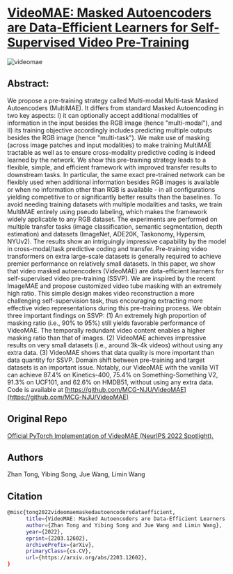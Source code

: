 # [VideoMAE: Masked Autoencoders are Data-Efficient Learners for Self-Supervised Video Pre-Training](https://arxiv.org/abs/2203.12602)

![videomae](https://github.com/user-attachments/assets/855387be-93d4-4511-9482-a911bd2afe8c)


## Abstract:
We propose a pre-training strategy called Multi-modal Multi-task Masked Autoencoders (MultiMAE). It differs from standard Masked Autoencoding in two key aspects: I) it can optionally accept additional modalities of information in the input besides the RGB image (hence "multi-modal"), and II) its training objective accordingly includes predicting multiple outputs besides the RGB image (hence "multi-task").
We make use of masking (across image patches and input modalities) to make training MultiMAE tractable as well as to ensure cross-modality predictive coding is indeed learned by the network. We show this pre-training strategy leads to a flexible, simple, and efficient framework with improved transfer results to downstream tasks. In particular, the same exact pre-trained network can be flexibly used when additional information besides RGB images is available or when no information other than RGB is available - in all configurations yielding competitive to or significantly better results than the baselines. To avoid needing training datasets with multiple modalities and tasks, we train MultiMAE entirely using pseudo labeling, which makes the framework widely applicable to any RGB dataset.
The experiments are performed on multiple transfer tasks (image classification, semantic segmentation, depth estimation) and datasets (ImageNet, ADE20K, Taskonomy, Hypersim, NYUv2). The results show an intriguingly impressive capability by the model in cross-modal/task predictive coding and transfer.
Pre-training video transformers on extra large-scale datasets is generally required to achieve premier performance on relatively small datasets. In this paper, we show that video masked autoencoders (VideoMAE) are data-efficient learners for self-supervised video pre-training (SSVP). We are inspired by the recent ImageMAE and propose customized video tube masking with an extremely high ratio. This simple design makes video reconstruction a more challenging self-supervision task, thus encouraging extracting more effective video representations during this pre-training process. We obtain three important findings on SSVP: (1) An extremely high proportion of masking ratio (i.e., 90% to 95%) still yields favorable performance of VideoMAE. The temporally redundant video content enables a higher masking ratio than that of images. (2) VideoMAE achieves impressive results on very small datasets (i.e., around 3k-4k videos) without using any extra data. (3) VideoMAE shows that data quality is more important than data quantity for SSVP. Domain shift between pre-training and target datasets is an important issue. Notably, our VideoMAE with the vanilla ViT can achieve 87.4% on Kinetics-400, 75.4% on Something-Something V2, 91.3% on UCF101, and 62.6% on HMDB51, without using any extra data. Code is available at [https://github.com/MCG-NJU/VideoMAE](https://github.com/MCG-NJU/VideoMAE)
## Original Repo
[Official PyTorch Implementation of VideoMAE (NeurIPS 2022 Spotlight).](https://github.com/MCG-NJU/VideoMAE)

## Authors
Zhan Tong, Yibing Song, Jue Wang, Limin Wang

## Citation
```bash
@misc{tong2022videomaemaskedautoencodersdataefficient,
      title={VideoMAE: Masked Autoencoders are Data-Efficient Learners for Self-Supervised Video Pre-Training}, 
      author={Zhan Tong and Yibing Song and Jue Wang and Limin Wang},
      year={2022},
      eprint={2203.12602},
      archivePrefix={arXiv},
      primaryClass={cs.CV},
      url={https://arxiv.org/abs/2203.12602}, 
}
```
